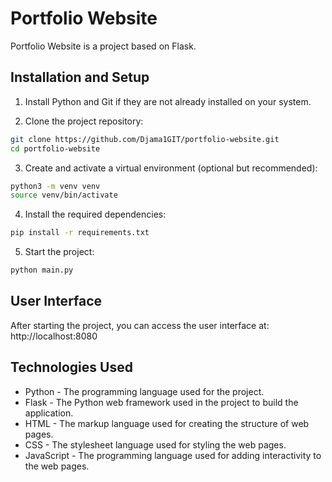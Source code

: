 # Portfolio Website

Portfolio Website is a project based on Flask.

## Installation and Setup

1. Install Python and Git if they are not already installed on your system.

2. Clone the project repository:

```bash
git clone https://github.com/Djama1GIT/portfolio-website.git
cd portfolio-website
```

3. Create and activate a virtual environment (optional but recommended):

```bash
python3 -m venv venv
source venv/bin/activate
```

4. Install the required dependencies:

```bash
pip install -r requirements.txt
```

5. Start the project:

```bash
python main.py
```

## User Interface

After starting the project, you can access the user interface at: http://localhost:8080

## Technologies Used

- Python - The programming language used for the project.
- Flask - The Python web framework used in the project to build the application.
- HTML - The markup language used for creating the structure of web pages.
- CSS - The stylesheet language used for styling the web pages.
- JavaScript - The programming language used for adding interactivity to the web pages.

